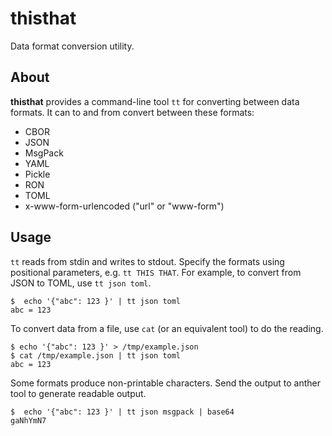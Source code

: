 # thisthat

Data format conversion utility.

## About

**thisthat** provides a command-line tool `tt` for converting between data formats.
It can to and from convert between these formats:

- CBOR
- JSON
- MsgPack
- YAML
- Pickle
- RON
- TOML
- x-www-form-urlencoded ("url" or "www-form")

## Usage

`tt` reads from stdin and writes to stdout. Specify the formats using positional
parameters, e.g. `tt THIS THAT`. For example, to convert from JSON to TOML, use
`tt json toml`.

```console
$  echo '{"abc": 123 }' | tt json toml
abc = 123
```

To convert data from a file, use `cat` (or an equivalent tool) to do the reading.

```console
$ echo '{"abc": 123 }' > /tmp/example.json
$ cat /tmp/example.json | tt json toml
abc = 123
```

Some formats produce non-printable characters. Send the output to anther tool to
generate readable output.

```console
$  echo '{"abc": 123 }' | tt json msgpack | base64
gaNhYmN7
```
